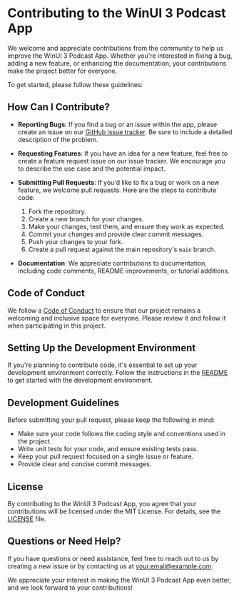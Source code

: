 # Contributing to the WinUI 3 Podcast App

We welcome and appreciate contributions from the community to help us improve the WinUI 3 Podcast App. Whether you're interested in fixing a bug, adding a new feature, or enhancing the documentation, your contributions make the project better for everyone.

To get started, please follow these guidelines:

## How Can I Contribute?

- **Reporting Bugs**: If you find a bug or an issue within the app, please create an issue on our [GitHub issue tracker](https://github.com/yourusername/winui3-podcast-app/issues). Be sure to include a detailed description of the problem.

- **Requesting Features**: If you have an idea for a new feature, feel free to create a feature request issue on our issue tracker. We encourage you to describe the use case and the potential impact.

- **Submitting Pull Requests**: If you'd like to fix a bug or work on a new feature, we welcome pull requests. Here are the steps to contribute code:
  1. Fork the repository.
  2. Create a new branch for your changes.
  3. Make your changes, test them, and ensure they work as expected.
  4. Commit your changes and provide clear commit messages.
  5. Push your changes to your fork.
  6. Create a pull request against the main repository's `main` branch.

- **Documentation**: We appreciate contributions to documentation, including code comments, README improvements, or tutorial additions.

## Code of Conduct

We follow a [Code of Conduct](CODE_OF_CONDUCT.md) to ensure that our project remains a welcoming and inclusive space for everyone. Please review it and follow it when participating in this project.

## Setting Up the Development Environment

If you're planning to contribute code, it's essential to set up your development environment correctly. Follow the instructions in the [README](README.md) to get started with the development environment.

## Development Guidelines

Before submitting your pull request, please keep the following in mind:

- Make sure your code follows the coding style and conventions used in the project.
- Write unit tests for your code, and ensure existing tests pass.
- Keep your pull request focused on a single issue or feature.
- Provide clear and concise commit messages.

## License

By contributing to the WinUI 3 Podcast App, you agree that your contributions will be licensed under the MIT License. For details, see the [LICENSE](LICENSE) file.

## Questions or Need Help?

If you have questions or need assistance, feel free to reach out to us by creating a new issue or by contacting us at your.email@example.com.

We appreciate your interest in making the WinUI 3 Podcast App even better, and we look forward to your contributions!
